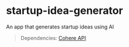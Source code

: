 # startup-idea-generator
An app that generates startup ideas using AI 

> Dependencies: [Cohere API](https://www.cohere.com)
